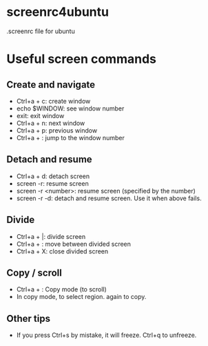 # screenrc4ubuntu
.screenrc file for ubuntu

# Useful screen commands

## Create and navigate
- Ctrl+a + c: create window
- echo $WINDOW: see window number
- exit: exit window
- Ctrl+a + n: next window
- Ctrl+a + p: previous window
- Ctrl+a + <number>: jump to the window number

## Detach and resume
- Ctrl+a + d: detach screen
- screen -r: resume screen
- screen -r \<number\>: resume screen (specified by the number)
- screen -r -d: detach and resume screen. Use it when above fails.

## Divide
- Ctrl+a + |: divide screen
- Ctrl+a + <Tab>: move between divided screen
- Ctrl+a + X: close divided screen

## Copy / scroll
- Ctrl+a + <ESC>: Copy mode (to scroll)
- In copy mode, <Space> to select region. <Space> again to copy.

## Other tips
- If you press Ctrl+s by mistake, it will freeze. Ctrl+q to unfreeze.
